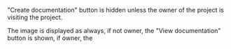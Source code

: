 "Create documentation" button is hidden unless the owner of the project is visiting the project.

The image is displayed as always, if not owner, the "View documentation" button is shown, if owner, the 